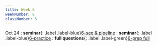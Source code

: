 ```yaml
---
title: Week 6
weekNumber: 6
classNumber: 6
---
```


Oct 24
: **seminar**{: .label .label-blue}[6-seq & pipeline](/ics-23-fall/assets/class6/23-slides/6-seq%20&%20pipeline.pdf)
  : **seminar**{: .label .label-blue}[6-practice](/ics-23-fall/assets/class6/23-slides/6-seq%20&%20pipeline%20prep%20practice.pdf)
: **full questions**{: .label .label-green}[6-prep full](/ics-23-fall/assets/class6/23-slides/6-seq%20&%20pipeline%20prep%20(full).pdf)